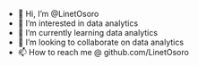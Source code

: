 - 👋 Hi, I’m @LinetOsoro
- 👀 I’m interested in data analytics
- 🌱 I’m currently learning data analytics
- 💞️ I’m looking to collaborate on data analytics
- 📫 How to reach me @ github.com/LinetOsoro

<!---
LinetOsoro/LinetOsoro is a ✨ special ✨ repository because its `README.md` (this file) appears on your GitHub profile.
You can click the Preview link to take a look at your changes.
--->
